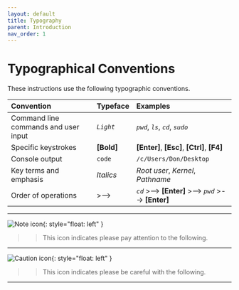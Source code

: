 ```yaml
---
layout: default
title: Typography
parent: Introduction
nav_order: 1
---
```


# Typographical Conventions

These instructions use the following typographic conventions.

| Convention                           | Typeface                  | Examples                                                    |
| :----------------------------------- | :------------------------ | :---------------------------------------------------------- |
| Command line commands and user input | *`Light`*                 | *`pwd`*, *`ls`*, *`cd`*, *`sudo`*                           |
| Specific keystrokes                  | **[Bold]**                | **[Enter]**, **[Esc]**, **[Ctrl]**, **[F4]**                |
| Console output                       | `code`                    | `/c/Users/Don/Desktop`                                      |
| Key terms and emphasis               | _Italics_                 | _Root user_, _Kernel_, _Pathname_                           |
| Order of operations                  | >-->                      | *`cd`*  >-->  **[Enter]**  >-->  *`pwd`*  >-->  **[Enter]** |

---

![Note icon](https://github.com/dl90/linux-basics/blob/gh-pages/docs/images/icons/note.png?raw=true "Note"){: style="float: left" }
>> This icon indicates please pay attention to the following.

---

![Caution icon](https://github.com/dl90/linux-basics/blob/gh-pages/docs/images/icons/caution.png?raw=true "Caution"){: style="float: left" }
>> This icon indicates please be careful with the following.

---
